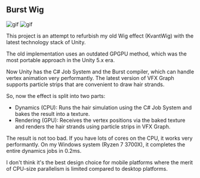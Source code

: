 Burst Wig
---------

![gif](https://i.imgur.com/FWMHNfQ.gif)
![gif](https://i.imgur.com/z1HkqM2.gif)

This project is an attempt to refurbish my old Wig effect (KvantWig) with the
latest technology stack of Unity.

The old implementation uses an outdated GPGPU method, which was the most
portable approach in the Unity 5.x era.

Now Unity has the C# Job System and the Burst compiler, which can handle vertex
animation very performantly. The latest version of VFX Graph supports particle
strips that are convenient to draw hair strands.

So, now the effect is split into two parts:

- Dynamics (CPU): Runs the hair simulation using the C# Job System and bakes
  the result into a texture.
- Rendering (GPU): Receives the vertex positions via the baked texture and
  renders the hair strands using particle strips in VFX Graph.

The result is not too bad. If you have lots of cores on the CPU, it works very
performantly. On my Windows system (Ryzen 7 3700X), it completes the entire
dynamics jobs in 0.2ms.

I don't think it's the best design choice for mobile platforms where the merit
of CPU-size parallelism is limited compared to desktop platforms.

